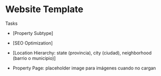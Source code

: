 # Website Template

Tasks
- [Property Subtype]
- [SEO Optimization]
- [Location Hierarchy: state (provincia), city (ciudad), neighborhood (barrio o municipio)]





- Property Page: placeholder image para imágenes cuando no cargan
